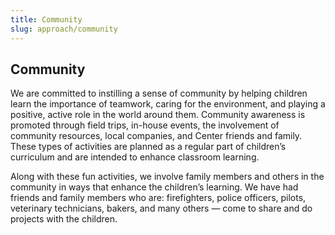 ```yaml
---
title: Community
slug: approach/community
---
```

## Community

We are committed to instilling a sense of community by helping children learn the importance of teamwork, caring for the environment, and playing a positive, active role in the world around them. Community awareness is promoted through field trips, in-house events, the involvement of community resources, local companies, and Center friends and family. These types of activities are planned as a regular part of children’s curriculum and are intended to enhance classroom learning.

Along with these fun activities, we involve family members and others in the community in ways that enhance the children’s learning. We have had friends and family members who are: firefighters, police officers, pilots, veterinary technicians, bakers, and many others — come to share and do projects with the children.